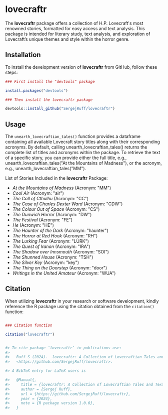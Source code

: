 # lovecraftr 

The **lovecraftr** package offers a collection of H.P. Lovecraft's most renowned stories,
formatted for easy access and text analysis. This package is intended for literary study,
text analysis, and exploration of Lovecraft’s unique themes and style within the horror genre.


## Installation

To install the development version of **lovecraftr** from GitHub, follow these steps:

``` r
### First install the "devtools" package

install.packages("devtools")

### Then install the lovecraftr package

devtools::install_github("SergejRuff/lovecraftr")


```

## Usage

The `unearth_lovecraftian_tales()` function provides a dataframe containing all available Lovecraft story titles along with their corresponding acronyms. By default, calling unearth_lovecraftian_tales() returns the complete list of titles and acronyms within the package. To retrieve the text of a specific story, you can provide either the full title, e.g., unearth_lovecraftian_tales("At the Mountains of Madness"), or the acronym, e.g., unearth_lovecraftian_tales("MM").

List of Stories Included in the **lovecraftr** Package:

- *At the Mountains of Madness* (Acronym: "MM")
- *Cool Air* (Acronym: "air")
- *The Call of Cthulhu* (Acronym: "CC")
- *The Case of Charles Dexter Ward* (Acronym: "CDW")
- *The Colour Out of Space* (Acronym: "CS")
- *The Dunwich Horror* (Acronym: "DW")
- *The Festival* (Acronym: "FE")
- *He* (Acronym: "HE")
- *The Haunter of the Dark* (Acronym: "haunter")
- *The Horror at Red Hook* (Acronym: "RH")
- *The Lurking Fear* (Acronym: "LURK")
- *The Quest of Iranon* (Acronym: "IRA")
- *The Shadow over Innsmouth* (Acronym: "SOI")
- *The Shunned House* (Acronym: "TSH")
- *The Silver Key* (Acronym: "key")
- *The Thing on the Doorstep* (Acronym: "door")
- *Writings in the United Amateur* (Acronym: "WUA")


## Citation

When utilizing **lovecraftr** in your research or software development, kindly reference the R package using the citation obtained from the `citation()` function:


``` r

### Citation function

citation("lovecraftr")


#> To cite package ‘lovecraftr’ in publications use:
#> 
#>   Ruff S (2024). _lovecraftr: A Collection of Lovecraftian Tales and Texts_. R package version 1.0.0,
#>   <https://github.com/SergejRuff/lovecraftr>.

#> A BibTeX entry for LaTeX users is

#>   @Manual{,
#>     title = {lovecraftr: A Collection of Lovecraftian Tales and Texts},
#>     author = {Sergej Ruff},
#>     url = {https://github.com/SergejRuff/lovecraftr},
#>     year = {2024},
#>     note = {R package version 1.0.0},
#>   }

```
